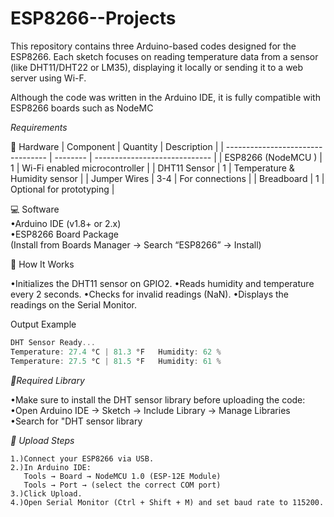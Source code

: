 # ESP8266--Projects

This repository contains three Arduino-based codes designed for the ESP8266.
Each sketch focuses on reading temperature data from a sensor (like DHT11/DHT22 or LM35), displaying it locally or sending it to a web server using Wi-F.

Although the code was written in the Arduino IDE, it is fully compatible with ESP8266 boards such as NodeMC

 *Requirements*
 
🧰 Hardware
| Component                         | Quantity | Description                   |
| --------------------------------- | -------- | ----------------------------- |
| ESP8266 (NodeMCU )                | 1        | Wi-Fi enabled microcontroller |
| DHT11 Sensor                      | 1        | Temperature & Humidity sensor |
| Jumper Wires                      | 3-4      | For connections               |
| Breadboard                        | 1        | Optional for prototyping      |

💻 Software<br>
  •Arduino IDE (v1.8+ or 2.x)<br>
  •ESP8266 Board Package<br>
  (Install from Boards Manager → Search “ESP8266” → Install)

🧠 How It Works

•Initializes the DHT11 sensor on GPIO2.
•Reads humidity and temperature every 2 seconds.
•Checks for invalid readings (NaN).
•Displays the readings on the Serial Monitor.

Output Example
```cpp
DHT Sensor Ready...
Temperature: 27.4 °C | 81.3 °F   Humidity: 62 %
Temperature: 27.5 °C | 81.5 °F   Humidity: 61 %
```
*🧰Required Library*

•Make sure to install the DHT sensor library before uploading the code:
•Open Arduino IDE → Sketch → Include Library → Manage Libraries
•Search for "DHT sensor library

*🚀 Upload Steps*
```
1.)Connect your ESP8266 via USB.
2.)In Arduino IDE:
   Tools → Board → NodeMCU 1.0 (ESP-12E Module)
   Tools → Port → (select the correct COM port)
3.)Click Upload.
4.)Open Serial Monitor (Ctrl + Shift + M) and set baud rate to 115200.
```




